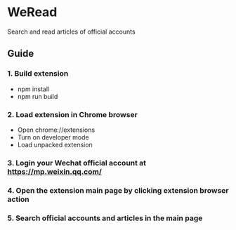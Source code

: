 # WeRead
Search and read articles of official accounts

## Guide

### 1. Build extension

- npm install
- npm run build

### 2. Load extension in Chrome browser

- Open chrome://extensions
- Turn on developer mode
- Load unpacked extension

### 3. Login your Wechat official account at https://mp.weixin.qq.com/


### 4. Open the extension main page by clicking extension browser action

### 5. Search official accounts and articles in the main page
